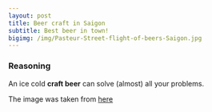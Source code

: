 ```yaml
---
layout: post
title: Beer craft in Saigon
subtitle: Best beer in town!
bigimg: /img/Pasteur-Street-flight-of-beers-Saigon.jpg
---
```


### Reasoning

An ice cold **craft beer** can solve (almost) all your problems.  


The image was taken from [here](https://i0.wp.com/www.craftytrail.com/wp-content/uploads/2016/08/Pasteur-Street-flight-of-beers-Saigon.jpg?fit=2048%2C1361&ssl=1)
